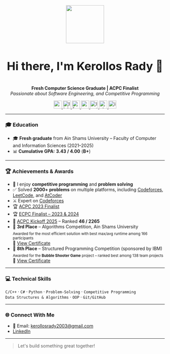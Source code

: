 <div align="center">
  <img src="https://media.giphy.com/media/M9gbBd9nbDrOTu1Mqx/giphy.gif" width="120" />
</div>

<div align="center" style="display: flex; align-items: center; justify-content: center;">
  <h1 style="font-size: 36px;">Hi there, I'm Kerollos Rady 👋</h1>
</div>

<p align="center">
  <b>Fresh Computer Science Graduate | ACPC Finalist</b><br>
  <em>Passionate about Software Engineering, and Competitive Programming</em>
</p>

<p align="center">
  <a href="mailto:kerollosrady2003@gmail.com" target="_blank">
    <img src="https://img.shields.io/static/v1?message=Gmail&logo=gmail&label=&color=D14836&logoColor=white&labelColor=&style=flat" height="25" alt="gmail logo" />
  </a>
  <a href="https://www.linkedin.com/in/kerollos-rady/" target="_blank">
    <img src="https://img.shields.io/static/v1?message=LinkedIn&logo=linkedin&label=&color=0077B5&logoColor=white&labelColor=&style=flat" height="25" alt="linkedin logo" />
  </a>
  <a href="https://www.facebook.com/kerollos.rady23" target="_blank">
    <img src="https://img.shields.io/static/v1?message=Facebook&logo=facebook&label=&color=1877F2&logoColor=white&labelColor=&style=flat" height="25" alt="facebook logo" />
  </a>
  <a href="https://codeforces.com/profile/Keroo" target="_blank">
    <img src="https://img.shields.io/static/v1?message=Codeforces&logo=codeforces&label=&color=1f8acb&logoColor=white&labelColor=&style=flat" height="25" alt="codeforces logo" />
  </a>
  <a href="https://leetcode.com/KerollosRady/" target="_blank">
    <img src="https://img.shields.io/static/v1?message=LeetCode&logo=leetcode&label=&color=FFA116&logoColor=black&labelColor=&style=flat" height="25" alt="leetcode logo" />
  </a>
  <a href="https://atcoder.jp/users/KerollosRady" target="_blank">
    <img src="https://img.shields.io/static/v1?message=AtCoder&logo=AtCoder&label=&color=black&logoColor=white&labelColor=&style=flat" height="25" alt="atcoder logo" />
  </a>
  <a href="https://icpc.global/ICPCID/9387FS96V7B3" target="_blank">
    <img src="https://img.shields.io/static/v1?message=ICPC&logo=icpc&label=&color=0d47a1&logoColor=white&labelColor=&style=flat" height="25" alt="icpc logo" />
  </a>
</p>

---

### 🎓 Education

- 🎓 **Fresh graduate** from Ain Shams University – Faculty of Computer and Information Sciences (2021–2025)  
- 📊 **Cumulative GPA:** **3.43 / 4.00** (**B+**)

---

### 🏆 Achievements & Awards

- 🧠 I enjoy **competitive programming** and **problem solving**
- ✅ Solved **2000+ problems** on multiple platforms, including [Codeforces](https://codeforces.com/profile/Keroo), [LeetCode](https://leetcode.com/KerollosRady/), and [AtCoder](https://atcoder.jp/users/KerollosRady)
- ⚔️ Expert on [Codeforces](https://codeforces.com/profile/Keroo)
- 🏆 [ACPC 2023 Finalist](https://icpc.global/ICPCID/9387FS96V7B3)
- 🏆 [ECPC Finalist – 2023 & 2024](https://icpc.global/ICPCID/9387FS96V7B3)
- 🚀 [ACPC Kickoff 2025](https://icpc.global/ICPCID/9387FS96V7B3) – Ranked **46 / 2265**
- 🥉 **3rd Place** – Algorithms Competition, Ain Shams University  
  <sub>Awarded for the most efficient solution with best max/avg runtime among 166 participants</sub>  
  📄 [View Certificate](https://drive.google.com/file/d/1rh1unenpcevxiY2lkkqCoua_NaRvuAjE/view?usp=sharing)
- 🥈 **8th Place** – Structured Programming Competition (sponsored by IBM)  
  <sub>Awarded for the **Bubble Shooter Game** project – ranked best among 138 team projects</sub>  
  📄 [View Certificate](https://raw.githubusercontent.com/abanoubashraf686/Bubble-Shooter-game/main/Awards.jpg)

---

### 💻 Technical Skills

`C/C++` · `C#` · `Python` · `Problem-Solving` · `Competitive Programming`  
`Data Structures & Algorithms` · `OOP` · `Git/GitHub`

---

### 🌐 Connect With Me

- 📧 Email: kerollosrady2003@gmail.com  
- [LinkedIn](https://www.linkedin.com/in/kerollos-rady/)  

---

> Let's build something great together!

